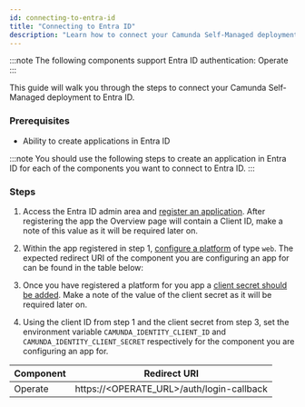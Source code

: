 ```yaml
---
id: connecting-to-entra-id
title: "Connecting to Entra ID"
description: "Learn how to connect your Camunda Self-Managed deployment to Entra ID."
---
```


:::note
The following components support Entra ID authentication: Operate
:::

This guide will walk you through the steps to connect your Camunda Self-Managed deployment to Entra ID.

### Prerequisites

- Ability to create applications in Entra ID

:::note
You should use the following steps to create an application in Entra ID for each of the components you want to connect
to Entra ID.
:::

### Steps

1. Access the Entra ID admin area
   and [register an application](https://learn.microsoft.com/en-us/entra/identity-platform/quickstart-register-app).
   After registering the app the Overview page will contain a Client ID, make a note of this value as it will be
   required later on.

2. Within the app registered in step
   1, [configure a platform](https://learn.microsoft.com/en-gb/entra/identity-platform/quickstart-register-app#configure-platform-settings)
   of type `web`. The expected redirect URI of the component you are configuring an app for can be found in the table
   below:

3. Once you have registered a platform for you app a [client secret should be added](https://learn.microsoft.com/en-us/entra/identity-platform/quickstart-register-app#add-a-client-secret). Make a note of the value of the client secret as it will be required later on.

4. Using the client ID from step 1 and the client secret from step 3, set the environment variable `CAMUNDA_IDENTITY_CLIENT_ID` and `CAMUNDA_IDENTITY_CLIENT_SECRET` respectively for the component you are configuring an app for.

| Component | Redirect URI                              |
| --------- | ----------------------------------------- |
| Operate   | https://<OPERATE_URL>/auth/login-callback |
